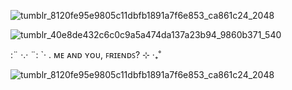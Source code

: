 ![tumblr_8120fe95e9805c11dbfb1891a7f6e853_ca861c24_2048](https://github.com/karmagisa/karmagisa/assets/167344508/87fe5654-3156-4f10-852a-c1b197b760e9)


![tumblr_40e8de432c6c0c9a5a474da137a23b94_9860b371_540](https://github.com/karmagisa/karmagisa/assets/167344508/39706d44-8f25-4a8c-bb44-f730a42b27a4)

:¨ ·.· ¨:
`· .   ᴍᴇ ᴀɴᴅ ʏᴏᴜ, ꜰʀɪᴇɴᴅꜱ? ⊹ ‧₊˚
  
![tumblr_8120fe95e9805c11dbfb1891a7f6e853_ca861c24_2048](https://github.com/karmagisa/karmagisa/assets/167344508/87fe5654-3156-4f10-852a-c1b197b760e9)

